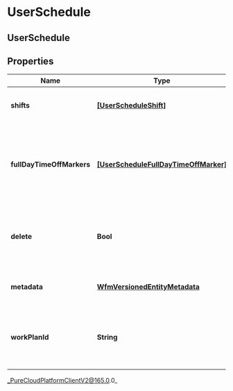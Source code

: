 # UserSchedule

## UserSchedule

## Properties

|Name | Type | Description | Notes|
|------------ | ------------- | ------------- | -------------|
| **shifts** | [**[UserScheduleShift]**]([UserScheduleShift]) | The shifts that belong to this schedule | [optional] |
| **fullDayTimeOffMarkers** | [**[UserScheduleFullDayTimeOffMarker]**]([UserScheduleFullDayTimeOffMarker]) | Markers to indicate a full day time off request, relative to the management unit time zone | [optional] |
| **delete** | **Bool** | If marked true for updating an existing user schedule, it will be deleted | [optional] |
| **metadata** | [**WfmVersionedEntityMetadata**](WfmVersionedEntityMetadata) | Version metadata for this schedule | |
| **workPlanId** | **String** | ID of the work plan associated with the user during schedule creation | [optional] |



_PureCloudPlatformClientV2@165.0.0_
